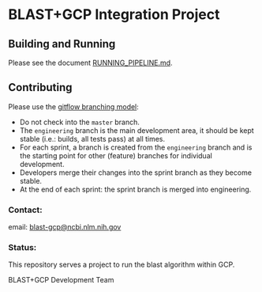 # BLAST+GCP Integration Project

## Building and Running
Please see the document [RUNNING_PIPELINE.md](https://github.com/ncbi/blast-gcp/blob/engineering/RUNNING_PIPELINE.md).

## Contributing
Please use the [gitflow branching model](https://www.atlassian.com/git/tutorials/comparing-workflows/gitflow-workflow):

* Do not check into the `master` branch.
* The `engineering` branch is the main development area, it should be kept stable (i.e.: builds, all tests pass) at all times.
* For each sprint, a branch is created from the `engineering` branch and is the starting point for other (feature) branches for individual development.
* Developers merge their changes into the sprint branch as they become stable.
* At the end of each sprint: the sprint branch is merged into engineering.

### Contact:
email: blast-gcp@ncbi.nlm.nih.gov

### Status:
This repository serves a project to run the blast algorithm within GCP.



BLAST+GCP Development Team
